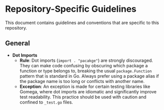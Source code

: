 # Repository-Specific Guidelines

This document contains guidelines and conventions that are specific to this repository.

## General

* **Dot Imports**
    * **Rule**: Dot imports (`import . "pacakge"`) are strongly discouraged. They can make code confusing by obscuring which package a function or type belongs to, breaking the usual `package.Function` pattern that is standard in Go. Always prefer using a package alias if the package name is too long or conflicts with another name.
    * **Exception**: An exception is made for certain testing libraries like Gomega, where dot imports are idiomatic and significantly improve test readability. This practice should be used with caution and confined to `_test.go` files.
